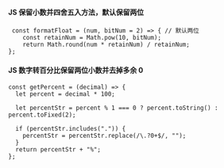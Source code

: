 #### JS 保留小数并四舍五入方法，默认保留两位

```
 const formatFloat = (num, bitNum = 2) => { // 默认两位
    const retainNum = Math.pow(10, bitNum);
    return Math.round(num * retainNum) / retainNum;
};
```

#### JS 数字转百分比保留两位小数并去掉多余 0

```
const getPercent = (decimal) => {
  let percent = decimal * 100;

  let percentStr = percent % 1 === 0 ? percent.toString() : percent.toFixed(2);

  if (percentStr.includes(".")) {
    percentStr = percentStr.replace(/\.?0+$/, "");
  }
  return percentStr + "%";
};
```
